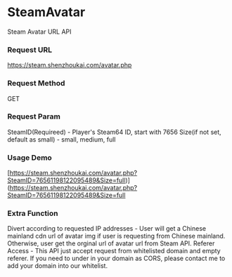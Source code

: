 # SteamAvatar
Steam Avatar URL API

### Request URL
https://steam.shenzhoukai.com/avatar.php

### Request Method
GET

### Request Param
SteamID(Requireed) - Player's Steam64 ID, start with 7656
Size(if not set, default as small) - small, medium, full

### Usage Demo
[https://steam.shenzhoukai.com/avatar.php?SteamID=76561198122095489&Size=full)](https://steam.shenzhoukai.com/avatar.php?SteamID=76561198122095489&Size=full

### Extra Function
Divert according to requested IP addresses - User will get a Chinese mainland cdn url of avatar img if user is requesting from Chinese mainland. Otherwise, user get the orginal url of avatar url from Steam API.
Referer Access - This API just accept request from whitelisted domain and empty referer. If you need to under in your domain as CORS, please contact me to add your domain into our whitelist.

